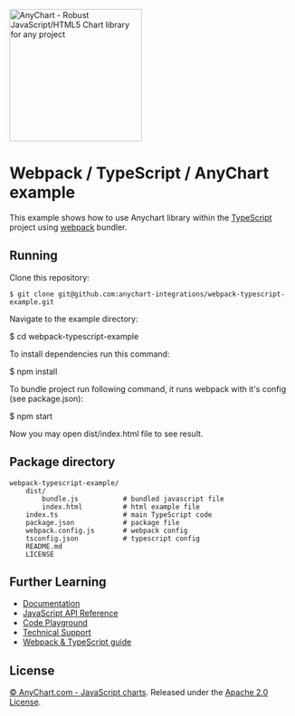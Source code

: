 [<img src="https://cdn.anychart.com/images/logo-transparent-segoe.png?2" width="234px" alt="AnyChart - Robust JavaScript/HTML5 Chart library for any project">](https://anychart.com)
# Webpack / TypeScript / AnyChart example

This example shows how to use Anychart library within the [TypeScript](http://www.typescriptlang.org/) project using [webpack](https://webpack.js.org) bundler.

## Running

Clone this repository:

```
$ git clone git@github.com:anychart-integrations/webpack-typescript-example.git
```

Navigate to the example directory:


$ cd webpack-typescript-example


To install dependencies run this command:


$ npm install


To bundle project run following command, it runs webpack with it's config (see package.json):


$ npm start


Now you may open dist/index.html file to see result.


## Package directory

```
webpack-typescript-example/
    dist/
        bundle.js           # bundled javascript file
        index.html          # html example file
    index.ts                # main TypeScript code
    package.json            # package file
    webpack.config.js       # webpack config
    tsconfig.json           # typescript config
    README.md
    LICENSE
```

## Further Learning
* [Documentation](https://docs.anychart.com)
* [JavaScript API Reference](https://api.anychart.com)
* [Code Playground](https://playground.anychart.com)
* [Technical Support](https://anychart.com/support)
* [Webpack & TypeScript guide](https://webpack.js.org/guides/webpack-and-typescript)

## License
[© AnyChart.com - JavaScript charts](http://www.anychart.com). Released under the [Apache 2.0 License](https://github.com/anychart-integrations/nodejs-export-server-application/blob/master/LICENSE).
